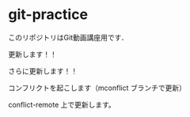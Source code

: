 # git-practice
このリポジトリはGit動画講座用です．

更新します！！  

さらに更新します！！


コンフリクトを起こします（mconflict ブランチで更新）


conflict-remote 上で更新します。
